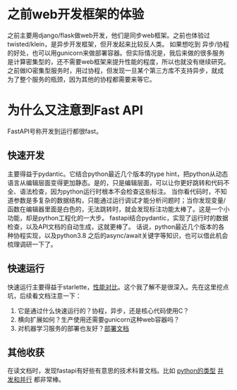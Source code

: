 # 之前web开发框架的体验
之前主要用django/flask做web开发，他们是同步web框架。之前也体验过twisted/klein，是异步开发框架，但开发起来比较反人类。
如果想吃到 异步/协程 的好处，也可以用gunicorn来做部署容器。但实际情况是，我后来做的很多服务是计算密集型的，还不需要web框架来提升性能的程度，所以也就没有继续研究。
之前做IO密集型服务时，用过协程，但发现一旦某个第三方库不支持异步，就成为了整个服务的瓶颈，因为其他的协程都需要来等它。

# 为什么又注意到Fast API
FastAPI号称开发到运行都很fast。

## 快速开发
主要得益于pydantic。它结合python最近几个版本的type hint，把python从动态语言从编辑层面变得更加静态。是的，只是编辑层面，可以让你更好跳转和代码不全、语法检查，因为python运行时根本不会检查这些标注。
当你看代码时，不知道参数是多复杂的数据结构，只能通过运行调试才能分析问题时；当你发现变量/函数在编辑器里面是白色的，无法跳转时，就会发现标注功能太棒了。这是一个小功能，却是python工程化的一大步。
fastapi结合pydantic，实现了运行时的数据检查，以及API文档的自动生成，这就更棒了。
话说，python最近几个版本的各种协程实现，以及python3.8 之后的async/await关键字等知识，也可以借此机会梳理调研一下了。

## 快速运行
快速运行主要得益于starlette，[性能对比](https://www.techempower.com/benchmarks/#section=data-r17&hw=ph&test=query&l=zijmkf-1)。这个我了解不是很深入。先在这里挖点坑，后续看文档注意一下：
1. 它是通过什么快速运行的？协程，异步，还是核心代码使用C？
2. 横向扩展如何？生产使用还需要gunicorn这种web容器吗？
3. 对机器学习服务的部署也友好？[部署文档](https://fastapi.tiangolo.com/deployment/)

## 其他收获
在读文档时，发现fastapi有好些有意思的技术科普文档。比如 [python的类型](https://fastapi.tiangolo.com/python-types/) [并发和并行](https://fastapi.tiangolo.com/async/#is-concurrency-better-than-parallelism) 都非常棒。